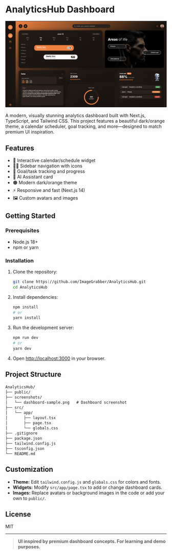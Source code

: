 # AnalyticsHub Dashboard

![Dashboard Screenshot](./screenshots/dashboard-sample.png)

A modern, visually stunning analytics dashboard built with Next.js, TypeScript, and Tailwind CSS. This project features a beautiful dark/orange theme, a calendar scheduler, goal tracking, and more—designed to match premium UI inspiration.

## Features

- 📅 Interactive calendar/schedule widget
- 🧑‍💻 Sidebar navigation with icons
- 🎯 Goal/task tracking and progress
- 🧠 AI Assistant card
- 🟠 Modern dark/orange theme
- ⚡ Responsive and fast (Next.js 14)
- 🖼️ Custom avatars and images

## Getting Started

### Prerequisites
- Node.js 18+
- npm or yarn

### Installation
1. Clone the repository:
   ```bash
   git clone https://github.com/ImageGrabber/AnalyticsHub.git
   cd AnalyticsHub
   ```
2. Install dependencies:
   ```bash
   npm install
   # or
   yarn install
   ```
3. Run the development server:
   ```bash
   npm run dev
   # or
   yarn dev
   ```
4. Open [http://localhost:3000](http://localhost:3000) in your browser.

## Project Structure

```
AnalyticsHub/
├── public/
├── screenshots/
│   └── dashboard-sample.png   # Dashboard screenshot
├── src/
│   └── app/
│       ├── layout.tsx
│       ├── page.tsx
│       └── globals.css
├── .gitignore
├── package.json
├── tailwind.config.js
├── tsconfig.json
└── README.md
```

## Customization
- **Theme:** Edit `tailwind.config.js` and `globals.css` for colors and fonts.
- **Widgets:** Modify `src/app/page.tsx` to add or change dashboard cards.
- **Images:** Replace avatars or background images in the code or add your own to `public/`.

## License
MIT

---

> **UI inspired by premium dashboard concepts. For learning and demo purposes.** 